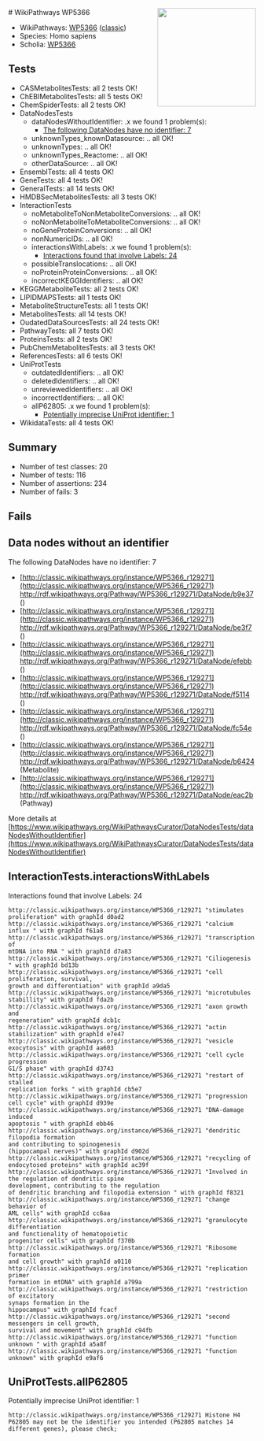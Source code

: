 <img style="float: right; width: 200px" src="https://upload.wikimedia.org/wikipedia/commons/thumb/8/83/Wplogo_with_text_500.png/640px-Wplogo_with_text_500.png" />
# WikiPathways WP5366

* WikiPathways: [WP5366](https://wikipathways.org/pathways/WP5366) ([classic](https://classic.wikipathways.org/instance/WP5366))
* Species: Homo sapiens
* Scholia: [WP5366](https://scholia.toolforge.org/wikipathways/WP5366)
## Tests
* CASMetabolitesTests: all 2 tests OK!
* ChEBIMetabolitesTests: all 5 tests OK!
* ChemSpiderTests: all 2 tests OK!
* DataNodesTests
    * dataNodesWithoutIdentifier: .x we found 1 problem(s):
        * [The following DataNodes have no identifier: 7](#d2d32fa6)
    * unknownTypes_knownDatasource: .. all OK!
    * unknownTypes: .. all OK!
    * unknownTypes_Reactome: .. all OK!
    * otherDataSource: .. all OK!
* EnsemblTests: all 4 tests OK!
* GeneTests: all 4 tests OK!
* GeneralTests: all 14 tests OK!
* HMDBSecMetabolitesTests: all 3 tests OK!
* InteractionTests
    * noMetaboliteToNonMetaboliteConversions: .. all OK!
    * noNonMetaboliteToMetaboliteConversions: .. all OK!
    * noGeneProteinConversions: .. all OK!
    * nonNumericIDs: .. all OK!
    * interactionsWithLabels: .x we found 1 problem(s):
        * [Interactions found that involve Labels: 24](#fe97a8db)
    * possibleTranslocations: .. all OK!
    * noProteinProteinConversions: .. all OK!
    * incorrectKEGGIdentifiers: .. all OK!
* KEGGMetaboliteTests: all 2 tests OK!
* LIPIDMAPSTests: all 1 tests OK!
* MetaboliteStructureTests: all 1 tests OK!
* MetabolitesTests: all 14 tests OK!
* OudatedDataSourcesTests: all 24 tests OK!
* PathwayTests: all 7 tests OK!
* ProteinsTests: all 2 tests OK!
* PubChemMetabolitesTests: all 3 tests OK!
* ReferencesTests: all 6 tests OK!
* UniProtTests
    * outdatedIdentifiers: .. all OK!
    * deletedIdentifiers: .. all OK!
    * unreviewedIdentifiers: .. all OK!
    * incorrectIdentifiers: .. all OK!
    * allP62805: .x we found 1 problem(s):
        * [Potentially imprecise UniProt identifier: 1](#5bee1cf3)
* WikidataTests: all 4 tests OK!


## Summary

* Number of test classes: 20
* Number of tests: 116
* Number of assertions: 234
* Number of fails: 3

## Fails

<a name="d2d32fa6" />

## Data nodes without an identifier

The following DataNodes have no identifier: 7

* [http://classic.wikipathways.org/instance/WP5366_r129271](http://classic.wikipathways.org/instance/WP5366_r129271) http://rdf.wikipathways.org/Pathway/WP5366_r129271/DataNode/b9e37 ()
* [http://classic.wikipathways.org/instance/WP5366_r129271](http://classic.wikipathways.org/instance/WP5366_r129271) http://rdf.wikipathways.org/Pathway/WP5366_r129271/DataNode/be3f7 ()
* [http://classic.wikipathways.org/instance/WP5366_r129271](http://classic.wikipathways.org/instance/WP5366_r129271) http://rdf.wikipathways.org/Pathway/WP5366_r129271/DataNode/efebb ()
* [http://classic.wikipathways.org/instance/WP5366_r129271](http://classic.wikipathways.org/instance/WP5366_r129271) http://rdf.wikipathways.org/Pathway/WP5366_r129271/DataNode/f5114 ()
* [http://classic.wikipathways.org/instance/WP5366_r129271](http://classic.wikipathways.org/instance/WP5366_r129271) http://rdf.wikipathways.org/Pathway/WP5366_r129271/DataNode/fc54e ()
* [http://classic.wikipathways.org/instance/WP5366_r129271](http://classic.wikipathways.org/instance/WP5366_r129271) http://rdf.wikipathways.org/Pathway/WP5366_r129271/DataNode/b6424 (Metabolite)
* [http://classic.wikipathways.org/instance/WP5366_r129271](http://classic.wikipathways.org/instance/WP5366_r129271) http://rdf.wikipathways.org/Pathway/WP5366_r129271/DataNode/eac2b (Pathway)


More details at [https://www.wikipathways.org/WikiPathwaysCurator/DataNodesTests/dataNodesWithoutIdentifier](https://www.wikipathways.org/WikiPathwaysCurator/DataNodesTests/dataNodesWithoutIdentifier)

<a name="fe97a8db" />

## InteractionTests.interactionsWithLabels

Interactions found that involve Labels: 24
```
http://classic.wikipathways.org/instance/WP5366_r129271 "stimulates proliferation" with graphId d0ad2
http://classic.wikipathways.org/instance/WP5366_r129271 "calcium influx " with graphId f61a8
http://classic.wikipathways.org/instance/WP5366_r129271 "transcription of 
mtDNA into RNA " with graphId d7a83
http://classic.wikipathways.org/instance/WP5366_r129271 "Ciliogenesis " with graphId bd13b
http://classic.wikipathways.org/instance/WP5366_r129271 "cell proliferation, survival, 
growth and differentiation" with graphId a9da5
http://classic.wikipathways.org/instance/WP5366_r129271 "microtubules stabillity" with graphId fda2b
http://classic.wikipathways.org/instance/WP5366_r129271 "axon growth and
regeneration" with graphId dcb1c
http://classic.wikipathways.org/instance/WP5366_r129271 "actin stabilization" with graphId e7e47
http://classic.wikipathways.org/instance/WP5366_r129271 "vesicle exocytosis" with graphId aa603
http://classic.wikipathways.org/instance/WP5366_r129271 "cell cycle progression
G1/S phase" with graphId d3743
http://classic.wikipathways.org/instance/WP5366_r129271 "restart of stalled 
replication forks " with graphId cb5e7
http://classic.wikipathways.org/instance/WP5366_r129271 "progression
cell cycle" with graphId d939e
http://classic.wikipathways.org/instance/WP5366_r129271 "DNA-damage induced
apoptosis " with graphId ebb46
http://classic.wikipathways.org/instance/WP5366_r129271 "dendritic filopodia formation 
and contributing to spinogenesis
(hippocampal nerves)" with graphId d902d
http://classic.wikipathways.org/instance/WP5366_r129271 "recycling of 
endocytosed proteins" with graphId ac39f
http://classic.wikipathways.org/instance/WP5366_r129271 "Involved in the regulation of dendritic spine 
development, contributing to the regulation 
of dendritic branching and filopodia extension " with graphId f8321
http://classic.wikipathways.org/instance/WP5366_r129271 "change behavior of
AML cells" with graphId cc6aa
http://classic.wikipathways.org/instance/WP5366_r129271 "granulocyte differentiation 
and functionality of hematopoietic 
progenitor cells" with graphId f370b
http://classic.wikipathways.org/instance/WP5366_r129271 "Ribosome formation
and cell growth" with graphId a0110
http://classic.wikipathways.org/instance/WP5366_r129271 "replication primer 
formation in mtDNA" with graphId a799a
http://classic.wikipathways.org/instance/WP5366_r129271 "restriction of excitatory 
synaps formation in the 
hippocampus" with graphId fcacf
http://classic.wikipathways.org/instance/WP5366_r129271 "second messengers in cell growth, 
survival and movement" with graphId c94fb
http://classic.wikipathways.org/instance/WP5366_r129271 "function 
unknown " with graphId a5a8f
http://classic.wikipathways.org/instance/WP5366_r129271 "function unknown" with graphId e9af6
```

<a name="5bee1cf3" />

## UniProtTests.allP62805

Potentially imprecise UniProt identifier: 1
```
http://classic.wikipathways.org/instance/WP5366_r129271 Histone H4 P62805 may not be the identifier you intended (P62805 matches 14 different genes), please check; 
```

